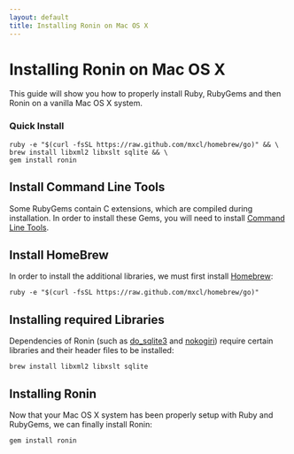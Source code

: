 ```yaml
---
layout: default
title: Installing Ronin on Mac OS X
---
```


# Installing Ronin on Mac OS X

This guide will show you how to properly install Ruby, RubyGems and then
Ronin on a vanilla Mac OS X system.

### Quick Install

    ruby -e "$(curl -fsSL https://raw.github.com/mxcl/homebrew/go)" && \
    brew install libxml2 libxslt sqlite && \
    gem install ronin

## Install Command Line Tools

Some RubyGems contain C extensions, which are compiled during installation.
In order to install these Gems, you will need to install [Command Line Tools].

## Install HomeBrew

In order to install the additional libraries, we must first install [Homebrew]:

    ruby -e "$(curl -fsSL https://raw.github.com/mxcl/homebrew/go)"

## Installing required Libraries

Dependencies of Ronin (such as [do_sqlite3] and [nokogiri]) require certain
libraries and their header files to be installed:

    brew install libxml2 libxslt sqlite

## Installing Ronin

Now that your Mac OS X system has been properly setup with Ruby and RubyGems,
we can finally install Ronin:

    gem install ronin

[Command Line Tools]: https://developer.apple.com/downloads/index.action
[Homebrew]: http://mxcl.github.com/homebrew/
[do_sqlite3]: http://rubygems.org/gems/do_sqlite3#readme
[nokogiri]: http://nokogiri.org/

